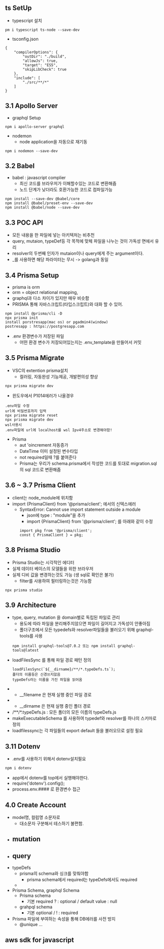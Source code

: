 
## ts SetUp
- typescript 설치 
```
pm i typescript ts-node --save-dev
```
- tsconfig.json
```
{
    "compilerOptions": {
        "outDir": "./build",
        "allowJs": true,
        "target": "ES5",
        "skipLibCheck": true
    },
    "include": [
        "./src/**/*"
    ]
}
```

 ## 3.1 Apollo Server 

- graphql Setup
```
npm i apollo-server graphql
```
- nodemon 
    - node application을 자동으로 재기동
```
npm i nodemon --save-dev
```
## 3.2 Babel
- babel : javascript complier
    - 최신 코드를 브라우저가 이해할수있는 코드로 변환해줌 
    - 노드 단계가 낮더라도 호환가능한 코드로 컴파일가능 
```
npm install --save-dev @babel/core
npm install @babel/preset-env --save-dev
npm install @babel/node --save-dev
```

## 3.3 POC API 
- 모든 내용을 한 파일에 넣는 아키텍처는 비추천
- query, mutaion, typeDef등 각 목적에 맞체 파일을 나누는 것이 가독성 면에서 유리
- resolver의 두번째 인자가 mutaion이나 query에게 주는 argument이다. 
- _를 사용하면 해당 파라미터는 무시 -> golang과 동일

## 3.4 Prisma Setup
- prisma is orm
- orm = object relational mapping,
- graphql과 다소 차이가 있지만 매우 비슷함 
- PRISMA 통해 자바스크립트(타입스크립트)와 대화 할 수 있어. 
```
npm install @prisma/cli -D
npx prisma init
install porstresapp(mac os) or pgadmin4(window)
postresapp : https://postgresapp.com
```
- .env 환경변수가 저장된 파일 
    - 어떤 환경 변수가 저장되어있는지는 .env_template을 만들어서 커밋


## 3.5 Prisma Migrate 
- VSC의 extention prisma설치 
    - 컬러링, 자동완성 기능제공, 개발편의성 향상 
```
npx prisma migrate dev 
```
- 윈도우에서 P1014에러가 나올경우 
```
.env파일 수정 
url에 비밀번호까지 입력
npx prisma migrate reset 
npx prisma migrate dev 
wsl사용시 
.env파일에 url에 localhost를 wsl Ipv4주소로 변경해야함! 
```
- Prisma
    - aut
    'oincrement 자동증가
    - DateTime 이미 설정된 변수타입
    - not required일때 ?를 붙여준다 
    - Prisma는 우리가 schema.prisma에서 작성한 코드를 토대로 migration.sql의 sql 코드로 변환해줌

## 3.6 ~ 3.7 Prisma Client
- client는 node_module에 위치함
- import {PrismaClient} from '@prisma/client'; 에서의 신텍스에러
    - SyntaxError: Cannot use import statement outside a module
        - json에 type : "module"을 추가
        - import {PrismaClient} from '@prisma/client'; 를 아래와 같이 수정
        ``` 
        import pkg from '@prisma/client';
        const { PrismaClient } = pkg;
        ```

## 3.8 Prisma Studio
- Prisma Studio는 시각적인 에디터 
- 실제 데이터 베이스의 모델들을 위한 브라우저 
- 실제 디비 값을 변경하는것도 가능 (생 sql로 확인은 불가)
    - filter를 사용하여 필터링하는것은 가능함
```
npx prisma studio
```

## 3.9 Architecture
- type, query, mutation 을 domain별로 독립된 파일로 관리
    - 용도에 따라 파일을 분리해주지않으면 파일이 길어지고 가독성이 안좋아짐
    - 폴더구조에서 모든 typedefs와 resolver파일들을 불러오기 위해 graphql-tools를 사용
    ```
    npm install graphql-tools@7.0.2 또는 npm install graphql-tools@latest
    ```
- loadFilesSync 를 통해 파일 경로 패턴 정의
    ```
    loadFilesSync(`${__dirname}/**/*.typeDefs.ts`);
    폴더의 이름등은 신경쓰지않음 
    typeDefs라는 이름을 가진 파일을 읽어옴
    ```
- * __filename 은 현재 실행 중인 파일 경로
- * __dirname 은 현재 실행 중인 폴더 경로
- /**/*.typeDefs.js : 모든 폴더의 모든 이름의 typeDefs.js   
- makeExecutableSchema 를 사용하여 typedef와 resolver를 하나의 스키마로 정의
- loadfilessync는 각 파일들의 export default 들을 불러오므로 설정 필요

## 3.11 Dotenv 
- .env를 사용하기 위해서 dotenv설치필요 
```
npm i dotenv
```
- app에서 dotenv를 top에서 실행해야한다.
- require('dotenv').config();
- process.env.#### 로 환경변수 접근

## 4.0 Create Account
- model명, 컬럼명 소문자로 
    - 대소문자 구분해서 테스하기 불편함.
- mutation 
    - 
- query 
    - 
- typeDefs
    - prisma의 schema와 싱크를 맞춰야함 
        - prisma schema에서 required는 typeDefs에서도 required
    - 
-  Prisma Schema, graphql Schema
    - Prisma schema
        - 기본 required ? : optional / default value : null
    - grahpql schema 
        - 기본 optional / ! : required
- Prisma 파일에 부여하는 속성을 통해 DB에러를 사전 방지
    - @unique ... 

## aws sdk for javascript


